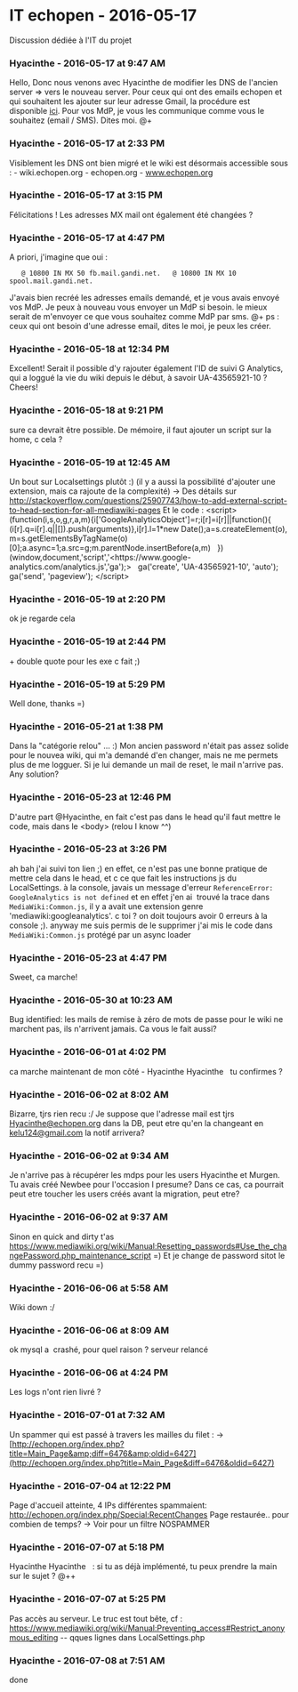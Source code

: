 # IT echopen  - 2016-05-17

Discussion dédiée à l'IT du projet

### **Hyacinthe** - 2016-05-17 at 9:47 AM

Hello,   Donc nous venons avec Hyacinthe de modifier les DNS de l'ancien server =&gt; vers le nouveau server.   Pour ceux qui ont des emails echopen et qui souhaitent les ajouter sur leur adresse Gmail, la procédure est disponible [ici](https://wiki.gandi.net/fr/mail/standard-settings/gmail).   Pour vos MdP, je vous les communique comme vous le souhaitez (email / SMS). Dites moi.   @+

### **Hyacinthe** - 2016-05-17 at 2:33 PM

Visiblement les DNS ont bien migré et le wiki est désormais accessible sous :  \- wiki.echopen.org  \- echopen.org  \- www.echopen.org

### **Hyacinthe** - 2016-05-17 at 3:15 PM

Félicitations !  Les adresses MX mail ont également été changées ?

### **Hyacinthe** - 2016-05-17 at 4:47 PM

A priori, j'imagine que oui :   

       @ 10800 IN MX 50 fb.mail.gandi.net.   @ 10800 IN MX 10 spool.mail.gandi.net.

  J'avais bien recréé les adresses emails demandé, et je vous avais envoyé vos MdP. Je peux à nouveau vous envoyer un MdP si besoin. le mieux serait de m'envoyer ce que vous souhaitez comme MdP par sms.   @+   ps : ceux qui ont besoin d'une adresse email, dites le moi, je peux les créer.

### **Hyacinthe** - 2016-05-18 at 12:34 PM

Excellent!   Serait il possible d'y rajouter également l'ID de suivi G Analytics, qui a loggué la vie du wiki depuis le début, à savoir UA-43565921-10 ?   Cheers!

### **Hyacinthe** - 2016-05-18 at 9:21 PM

sure ca devrait être possible. De mémoire, il faut ajouter un script sur la home, c cela ?

### **Hyacinthe** - 2016-05-19 at 12:45 AM

Un bout sur Localsettings plutôt :) (il y a aussi la possibilité d'ajouter une extension, mais ca rajoute de la complexité)   -&gt; Des détails sur <http://stackoverflow.com/questions/25907743/how-to-add-external-script-to-head-section-for-all-mediawiki-pages>   Et le code :   &lt;script&gt;    (function(i,s,o,g,r,a,m){i['GoogleAnalyticsObject']=r;i[r]=i[r]||function(){    (i[r].q=i[r].q||[]).push(arguments)},i[r].l=1*new Date();a=s.createElement(o),  m=s.getElementsByTagName(o)[0];a.async=1;a.src=g;m.parentNode.insertBefore(a,m)    })(window,document,'script','<https://www.google- analytics.com/analytics.js','ga');>     ga('create', 'UA-43565921-10', 'auto');    ga('send', 'pageview');   &lt;/script&gt;

### **Hyacinthe** - 2016-05-19 at 2:20 PM

ok je regarde cela

### **Hyacinthe** - 2016-05-19 at 2:44 PM

\+ double quote pour les exe c fait ;)

### **Hyacinthe** - 2016-05-19 at 5:29 PM

Well done, thanks =)

### **Hyacinthe** - 2016-05-21 at 1:38 PM

Dans la "catégorie relou" ... :)   Mon ancien password n'était pas assez solide pour le nouvea wiki, qui m'a demandé d'en changer, mais ne me permets plus de me logguer. Si je lui demande un mail de reset, le mail n'arrive pas.   Any solution?

### **Hyacinthe** - 2016-05-23 at 12:46 PM

D'autre part @Hyacinthe, en fait c'est pas dans le head qu'il faut mettre le code, mais dans le &lt;body&gt; (relou I know ^^)

### **Hyacinthe** - 2016-05-23 at 3:26 PM

ah bah j'ai suivi ton lien ;)   en effet, ce n'est pas une bonne pratique de mettre cela dans le head, et c ce que fait les instructions js du LocalSettings.   à la console, javais un message d'erreur `ReferenceError: GoogleAnalytics is not defined` et en effet j'en ai  trouvé la trace dans `MediaWiki:Common.js`, il y a avait une extension genre 'mediawiki:googleanalytics'. c toi ? on doit toujours avoir 0 erreurs à la console ;). anyway me suis permis de le supprimer   j'ai mis le code dans `MediaWiki:Common.js` protégé par un async loader

### **Hyacinthe** - 2016-05-23 at 4:47 PM

Sweet, ca marche!

### **Hyacinthe** - 2016-05-30 at 10:23 AM

Bug identified: les mails de remise à zéro de mots de passe pour le wiki ne marchent pas, ils n'arrivent jamais.   Ca vous le fait aussi?

### **Hyacinthe** - 2016-06-01 at 4:02 PM

ca marche maintenant de mon côté - Hyacinthe Hyacinthe   tu confirmes ?

### **Hyacinthe** - 2016-06-02 at 8:02 AM

Bizarre, tjrs rien recu :/   Je suppose que l'adresse mail est tjrs [Hyacinthe@echopen.org](mailto:Hyacinthe@echopen.org) dans la DB, peut etre qu'en la changeant en [kelu124@gmail.com](mailto:kelu124@gmail.com) la notif arrivera?

### **Hyacinthe** - 2016-06-02 at 9:34 AM

Je n'arrive pas à récupérer les mdps pour les users Hyacinthe et Murgen.   Tu avais créé Newbee pour l'occasion I presume? Dans ce cas, ca pourrait peut etre toucher les users créés avant la migration, peut etre?

### **Hyacinthe** - 2016-06-02 at 9:37 AM

Sinon en quick and dirty t'as  <https://www.mediawiki.org/wiki/Manual:Resetting_passwords#Use_the_changePassword.php_maintenance_script> =) Et je change de password sitot le dummy password recu =)

### **Hyacinthe** - 2016-06-06 at 5:58 AM

Wiki down :/

### **Hyacinthe** - 2016-06-06 at 8:09 AM

ok mysql a  crashé, pour quel raison ? serveur relancé

### **Hyacinthe** - 2016-06-06 at 4:24 PM

Les logs n'ont rien livré ?

### **Hyacinthe** - 2016-07-01 at 7:32 AM

Un spammer qui est passé à travers les mailles du filet :   -&gt; [http://echopen.org/index.php?title=Main_Page&amp;diff=6476&amp;oldid=6427](http://echopen.org/index.php?title=Main_Page&diff=6476&oldid=6427)

### **Hyacinthe** - 2016-07-04 at 12:22 PM

Page d'accueil atteinte, 4 IPs différentes spammaient: <http://echopen.org/index.php/Special:RecentChanges>   Page restaurée.. pour combien de temps? -&gt; Voir pour un filtre NOSPAMMER

### **Hyacinthe** - 2016-07-07 at 5:18 PM

Hyacinthe Hyacinthe   : si tu as déjà implémenté, tu peux prendre la main sur le sujet ?   @++

### **Hyacinthe** - 2016-07-07 at 5:25 PM

Pas accès au serveur.   Le truc est tout bête, cf : <https://www.mediawiki.org/wiki/Manual:Preventing_access#Restrict_anonymous_editing> \-- qques lignes dans LocalSettings.php

### **Hyacinthe** - 2016-07-08 at 7:51 AM

done

